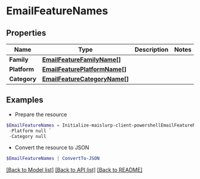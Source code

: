 # EmailFeatureNames
## Properties

Name | Type | Description | Notes
------------ | ------------- | ------------- | -------------
**Family** | [**EmailFeatureFamilyName[]**](EmailFeatureFamilyName) |  | 
**Platform** | [**EmailFeaturePlatformName[]**](EmailFeaturePlatformName) |  | 
**Category** | [**EmailFeatureCategoryName[]**](EmailFeatureCategoryName) |  | 

## Examples

- Prepare the resource
```powershell
$EmailFeatureNames = Initialize-maislurp-client-powershellEmailFeatureNames  -Family null `
 -Platform null `
 -Category null
```

- Convert the resource to JSON
```powershell
$EmailFeatureNames | ConvertTo-JSON
```

[[Back to Model list]](../README#documentation-for-models) [[Back to API list]](../README#documentation-for-api-endpoints) [[Back to README]](../README)

